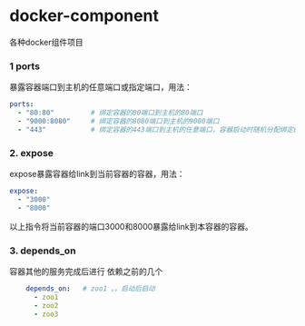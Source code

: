 # docker-component
各种docker组件项目

### 1 ports
暴露容器端口到主机的任意端口或指定端口，用法：
```yaml
ports:
  - "80:80"         # 绑定容器的80端口到主机的80端口
  - "9000:8080"     # 绑定容器的8080端口到主机的9000端口
  - "443"           # 绑定容器的443端口到主机的任意端口，容器启动时随机分配绑定的主机端口号
```
### 2. expose
expose暴露容器给link到当前容器的容器，用法：
```yaml
expose:
  - "3000"
  - "8000"
```
以上指令将当前容器的端口3000和8000暴露给link到本容器的容器。

### 3. depends_on
容器其他的服务完成后进行 依赖之前的几个
```yaml
    depends_on:   # zoo1 。。启动后启动
      - zoo1
      - zoo2
      - zoo3
```